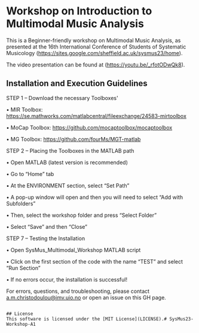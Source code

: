 # Workshop on Introduction to Multimodal Music Analysis 

This is a Beginner-friendly workshop on Multimodal Music Analysis, as presented at the 16th International Conference of Students of Systematic Musicology (https://sites.google.com/sheffield.ac.uk/sysmus23/home). 

The video presentation can be found at (https://youtu.be/_rfotODwQk8).

## Installation and Execution Guidelines

STEP 1 – Download the necessary Toolboxes'

•	MIR Toolbox: https://se.mathworks.com/matlabcentral/fileexchange/24583-mirtoolbox

•	MoCap Toolbox: https://github.com/mocaptoolbox/mocaptoolbox

•	MG Toolbox: https://github.com/fourMs/MGT-matlab

STEP 2 – Placing the Toolboxes in the MATLAB path


•	Open MATLAB (latest version is recommended)

•	Go to “Home” tab

•	At the ENVIRONMENT section, select “Set Path”

•	A pop-up window will open and then you will need to select “Add with Subfolders”

•	Then, select the workshop folder and press “Select Folder”

•	Select “Save” and then “Close”


STEP 7 – Testing the Installation


•	Open SysMus_Multimodal_Workshop MATLAB script 

•	Click on the first section of the code with the name “TEST” and select “Run Section”

•	If no errors occur, the installation is successful!

For errors, questions, and troubleshooting, please contact a.m.christodoulou@imv.uio.no or open an issue on this GH page.

```

## License
This software is licensed under the [MIT License](LICENSE).# SysMus23-Workshop-A1
